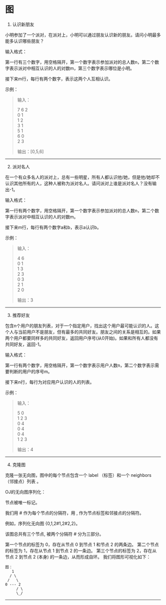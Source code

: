 # 图

1. 认识新朋友

小明参加了一个派对，在派对上，小明可以通过朋友认识新的朋友。请问小明最多能多认识哪些朋友？

输入格式：

第一行有三个数字，用空格隔开，第一个数字表示参加派对的总人数n，第二个数字表示派对中相互认识的人的对数m，第三个数字表示哪位是小明。

接下来m行，每行有两个数字，表示这两个人互相认识。

示例：

> 输入：
> 
> 7 6 2  
> 0 1  
> 1 2  
> 3 1  
> 5 1  
> 6 0  
> 2 3  
> 
> 输出：[0,5,6]



---

2. 派对名人

在一个有众多名人的派对上，总有一些明星，所有人都认识他/她，但是他/她却不认识其他所有的人，这种人被称为派对名人。请问派对上谁是派对名人？没有输出-1。

输入格式：

第一行有两个数字，用空格隔开，第一个数字表示参加派对的总人数n，第二个数字表示派对中相互认识的人的对数m。

接下来m行，每行有两个数字a和b，表示a认识b。

示例：

> 输入：
> 
> 4 6  
> 0 1  
> 1 3    
> 2 3  
> 0 3  
> 2 1  
> 2 0 
> 
> 输出：3

---

3. 推荐好友

包含n个用户的朋友列表，对于一个指定用户，找出这个用户最可能认识的人。这个人与当前用户不是朋友，但有最多的共同好友。朋友之间的关系是相互的。如果两个用户都要同样多的共同好友，返回用户序号(从0开始)。如果和所有人都没有共同好友，返回-1。

输入格式：

第一行有两个数字，用空格隔开，第一个数字表示用户人数n，第二个数字表示需要判断的用户的序号m。

接下来n行，每行为对应用户认识的人的列表。

示例：

> 输入：
> 
> 5 0  
> 1 2 3  
> 0 4  
> 0 4  
> 0 4  
> 1 2 3
> 
> 输出：4

---

4. 克隆图

克隆一张无向图，图中的每个节点包含一个 label （标签）和一个 neighbors （邻接点）列表 。

OJ的无向图序列化：

节点被唯一标记。

我们用 # 作为每个节点的分隔符，用 , 作为节点标签和邻接点的分隔符。

例如，序列化无向图 {0,1,2#1,2#2,2}。

该图总共有三个节点, 被两个分隔符  # 分为三部分。 

第一个节点的标签为 0，存在从节点 0 到节点 1 和节点 2 的两条边。
第二个节点的标签为 1，存在从节点 1 到节点 2 的一条边。
第三个节点的标签为 2，存在从节点 2 到节点 2 (本身) 的一条边，从而形成自环。
我们将图形可视化如下：

    图：   
       1
      / \
     /   \
    0 --- 2
         / \
         \_/

---
